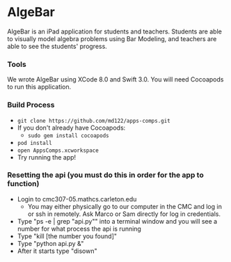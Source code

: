 # AlgeBar

AlgeBar is an iPad application for students and teachers. Students are able to visually model algebra problems using Bar Modeling, and teachers are able to see the students' progress.

### Tools

We wrote AlgeBar using XCode 8.0 and Swift 3.0. You will need Cocoapods to run this application.

### Build Process

* `git clone https://github.com/md122/apps-comps.git`
* If you don't already have Cocoapods:
  * `sudo gem install cocoapods`
* `pod install`
* `open AppsComps.xcworkspace`
* Try running the app!

### Resetting the api (you must do this in order for the app to function)
- Login to cmc307-05.mathcs.carleton.edu
    -  You may either physically go to our computer in the CMC and log in or ssh in remotely. Ask Marco or Sam directly for log in credentials.
- Type "ps -e | grep "api.py"" into a terminal window and you will see a number for what process the api is running
- Type "kill [the number you found]"
- Type "python api.py &"
- After it starts type "disown"
